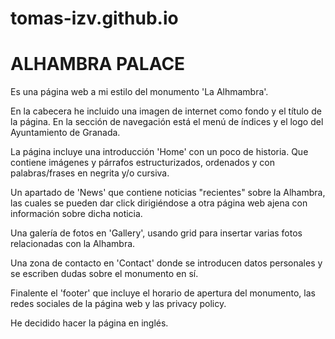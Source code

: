 # tomas-izv.github.io

<h1>ALHAMBRA PALACE</h1>

<p>Es una página web a mi estilo del monumento 'La Alhmambra'.</p>

<p>En la cabecera he incluido una imagen de internet como fondo y el título de la página. En la sección de navegación está el menú de índices y el logo del Ayuntamiento de Granada.</p>

<p>La página incluye una introducción 'Home' con un poco de historia. Que contiene imágenes y párrafos estructurizados, ordenados y con palabras/frases en negrita y/o cursiva.</p>

<p>Un apartado de 'News' que contiene noticias "recientes" sobre la Alhambra, las cuales se pueden dar click dirigiéndose a otra página web ajena con información sobre dicha noticia.</p>

<p>Una galería de fotos en 'Gallery', usando grid para insertar varias fotos relacionadas con la Alhambra.</p> 

<p>Una zona de contacto en 'Contact' donde se introducen datos personales y se escriben dudas sobre el monumento en sí.</p>

<p>Finalente el 'footer' que incluye el horario de apertura del monumento, las redes sociales de la página web y las privacy policy.</p>

<p>He decidido hacer la página en inglés.</p>
